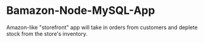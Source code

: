 # Bamazon-Node-MySQL-App
Amazon-like "storefront" app will take in orders from customers and deplete stock from the store's inventory.
